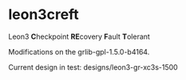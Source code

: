 # leon3creft

Leon3 **C**heckpoint **RE**covery **F**ault **T**olerant

Modifications on the grlib-gpl-1.5.0-b4164.

Current design in test: designs/leon3-gr-xc3s-1500
